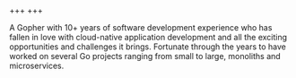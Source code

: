 +++
+++

A Gopher with 10+ years of software development experience who has fallen in love with cloud-native application development and all the exciting opportunities and challenges it brings. Fortunate through the years to have worked on several Go projects ranging from small to large, monoliths and microservices.